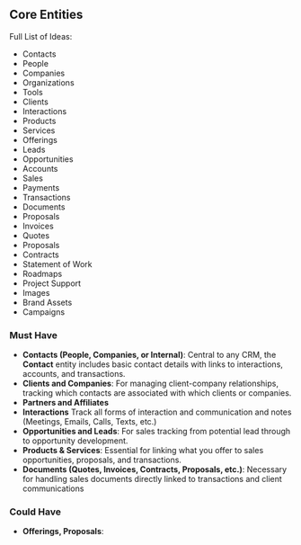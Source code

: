 ## Core Entities

Full List of Ideas:

- Contacts
- People
- Companies
- Organizations
- Tools
- Clients
- Interactions
- Products
- Services
- Offerings
- Leads
- Opportunities
- Accounts
- Sales
- Payments
- Transactions
- Documents
- Proposals
- Invoices
- Quotes
- Proposals
- Contracts
- Statement of Work
- Roadmaps
- Project Support
- Images
- Brand Assets
- Campaigns

### Must Have

- **Contacts (People, Companies, or Internal)**: Central to any CRM, the **Contact** entity includes basic contact details with links to interactions, accounts, and transactions.
- **Clients and Companies**: For managing client-company relationships, tracking which contacts are associated with which clients or companies.
- **Partners and Affiliates**
- **Interactions** Track all forms of interaction and communication and notes (Meetings, Emails, Calls, Texts, etc.)
- **Opportunities and Leads**: For sales tracking from potential lead through to opportunity development. 
- **Products & Services**: Essential for linking what you offer to sales opportunities, proposals, and transactions.
- **Documents (Quotes, Invoices, Contracts, Proposals, etc.)**: Necessary for handling sales documents directly linked to transactions and client communications

### Could Have

- **Offerings, Proposals**: 
